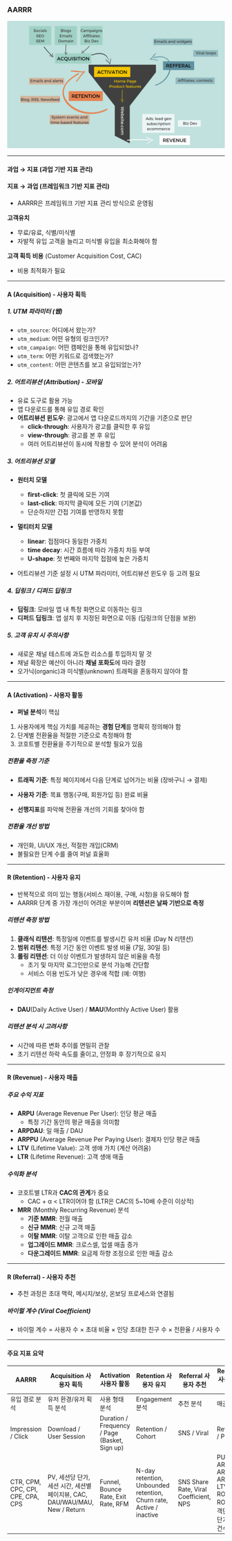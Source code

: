 ### AARRR

![AARRR](../images/aarrr.webp)

---

#### 과업 → 지표 (과업 기반 지표 관리)  
#### 지표 → 과업 (프레임워크 기반 지표 관리)  
- AARRR은 프레임워크 기반 지표 관리 방식으로 운영됨  

**고객유치**  
- 무료/유료, 식별/미식별  
- 자발적 유입 고객을 늘리고 미식별 유입을 최소화해야 함

**고객 획득 비용** (Customer Acquisition Cost, CAC)  
- 비용 최적화가 필요  

---

#### A (Acquisition) - 사용자 획득

##### 1. UTM 파라미터 (웹)  
- `utm_source`: 어디에서 왔는가?  
- `utm_medium`: 어떤 유형의 링크인가?  
- `utm_campaign`: 어떤 캠페인을 통해 유입되었나?  
- `utm_term`: 어떤 키워드로 검색했는가?  
- `utm_content`: 어떤 콘텐츠를 보고 유입되었는가?  

##### 2. 어트리뷰션 (Attribution) - 모바일  
- 유료 도구로 활용 가능  
- 앱 다운로드를 통해 유입 경로 확인  
- **어트리뷰션 윈도우**: 광고에서 앱 다운로드까지의 기간을 기준으로 판단  
  - **click-through**: 사용자가 광고를 클릭한 후 유입  
  - **view-through**: 광고를 본 후 유입  
  - 여러 어트리뷰션이 동시에 작용할 수 있어 분석이 어려움  

##### 3. 어트리뷰션 모델  
- **원터치 모델**  
  - **first-click**: 첫 클릭에 모든 기여  
  - **last-click**: 마지막 클릭에 모든 기여 (기본값)  
  - 단순하지만 간접 기여를 반영하지 못함  

- **멀티터치 모델**  
  - **linear**: 접점마다 동일한 가중치  
  - **time decay**: 시간 흐름에 따라 가중치 차등 부여  
  - **U-shape**: 첫 번째와 마지막 접점에 높은 가중치  

- 어트리뷰션 기준 설정 시 UTM 파라미터, 어트리뷰션 윈도우 등 고려 필요  

##### 4. 딥링크 / 디퍼드 딥링크  
- **딥링크**: 모바일 앱 내 특정 화면으로 이동하는 링크  
- **디퍼드 딥링크**: 앱 설치 후 지정된 화면으로 이동 (딥링크의 단점을 보완)  

##### 5. 고객 유치 시 주의사항  
- 새로운 채널 테스트에 과도한 리소스를 투입하지 말 것  
- 채널 확장은 예산이 아니라 **채널 포화도**에 따라 결정  
- 오가닉(organic)과 미식별(unknown) 트래픽을 혼동하지 않아야 함  

---

#### A (Activation) - 사용자 활동

- **퍼널 분석**이 핵심  
1. 사용자에게 핵심 가치를 제공하는 **경험 단계**를 명확히 정의해야 함  
2. 단계별 전환율을 적절한 기준으로 측정해야 함  
3. 코호트별 전환율을 주기적으로 분석할 필요가 있음  

##### 전환율 측정 기준  
- **트래픽 기준**: 특정 페이지에서 다음 단계로 넘어가는 비율 (장바구니 → 결제)  
- **사용자 기준**: 목표 행동(구매, 회원가입 등) 완료 비율  

- **선행지표**를 파악해 전환율 개선의 기회를 찾아야 함  

##### 전환율 개선 방법  
- 개인화, UI/UX 개선, 적절한 개입(CRM)  
- 불필요한 단계 수를 줄여 퍼널 효율화  

---

#### R (Retention) - 사용자 유지

- 반복적으로 의미 있는 행동(서비스 재이용, 구매, 시청)을 유도해야 함  
- AARRR 단계 중 가장 개선이 어려운 부분이며 **리텐션은 날짜 기반으로 측정**  

##### 리텐션 측정 방법  
1. **클래식 리텐션**: 특정일에 이벤트를 발생시킨 유저 비율 (Day N 리텐션)  
2. **범위 리텐션**: 특정 기간 동안 이벤트 발생 비율 (7일, 30일 등)  
3. **롤링 리텐션**: 더 이상 이벤트가 발생하지 않은 비율을 측정  
   - 초기 및 마지막 로그인만으로 분석 가능해 간단함  
   - 서비스 이용 빈도가 낮은 경우에 적합 (예: 여행)  

##### 인게이지먼트 측정  
- **DAU**(Daily Active User) / **MAU**(Monthly Active User) 활용  

##### 리텐션 분석 시 고려사항  
- 시간에 따른 변화 추이를 면밀히 관찰  
- 초기 리텐션 하락 속도를 줄이고, 안정화 후 장기적으로 유지  

---

#### R (Revenue) - 사용자 매출

##### 주요 수익 지표  
- **ARPU** (Average Revenue Per User): 인당 평균 매출  
  - 특정 기간 동안의 평균 매출을 의미함  
- **ARPDAU**: 일 매출 / DAU  
- **ARPPU** (Average Revenue Per Paying User): 결제자 인당 평균 매출  
- **LTV** (Lifetime Value): 고객 생애 가치 (계산 어려움)  
- **LTR** (Lifetime Revenue): 고객 생애 매출  

##### 수익화 분석  
- 코호트별 LTR과 **CAC의 관계**가 중요  
  - CAC + α < LTR이어야 함 (LTR은 CAC의 5~10배 수준이 이상적)  
- **MRR** (Monthly Recurring Revenue) 분석  
  - **기준 MMR**: 전월 매출  
  - **신규 MMR**: 신규 고객 매출  
  - **이탈 MMR**: 이탈 고객으로 인한 매출 감소  
  - **업그레이드 MMR**: 크로스셀, 업셀 매출 증가  
  - **다운그레이드 MMR**: 요금제 하향 조정으로 인한 매출 감소  

---

#### R (Referral) - 사용자 추천

- 추천 과정은 초대 맥락, 메시지/보상, 온보딩 프로세스와 연결됨  

##### 바이럴 계수 (Viral Coefficient)  
- 바이럴 계수 = 사용자 수 × 초대 비율 × 인당 초대한 친구 수 × 전환율 / 사용자 수  

---

#### 주요 지표 요약

| AARRR            | Acquisition 사용자 획득           | Activation 사용자 활동         | Retention 사용자 유지           | Referral 사용자 추천            | Revenue 사용자 매출            |
|------------------|-----------------------------------|--------------------------------|--------------------------------|--------------------------------|--------------------------------|
| 유입 경로 분석    | 유저 환경/유저 획득 분석            | 사용 형태 분석                  | Engagement 분석                 | 추천 분석                       | 매출 분석                       |
| Impression / Click | Download / User Session         | Duration / Frequency / Page (Basket, Sign up) | Retention / Cohort            | SNS / Viral                   | Revenue / Product              |
| CTR, CPM, CPC, CPI, CPE, CPA, CPS | PV, 세션당 단가, 세션 시간, 세션별 페이지뷰, CAC, DAU/WAU/MAU, New / Return | Funnel, Bounce Rate, Exit Rate, RFM | N-day retention, Unbounded retention, Churn rate, Active / inactive | SNS Share Rate, Viral Coefficient, NPS | PU, ARPU, ARPDAU, ARPPU, LTV, ROAS, ROI, 매출, 객단가, 건단가, 구매건수 | 